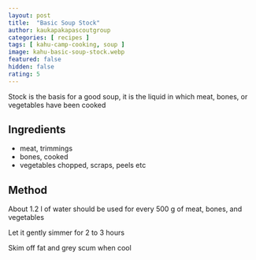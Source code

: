 ```yaml
---
layout: post
title:  "Basic Soup Stock"
author: kaukapakapascoutgroup
categories: [ recipes ]
tags: [ kahu-camp-cooking, soup ]
image: kahu-basic-soup-stock.webp
featured: false
hidden: false
rating: 5
---
```


Stock is the basis for a good soup, it is the liquid in which meat, bones, or vegetables have been cooked

## Ingredients

* meat, trimmings
* bones, cooked
* vegetables chopped, scraps, peels etc

## Method

About 1.2 l of water should be used for every 500 g of meat, bones, and vegetables

Let it gently simmer for 2 to 3 hours

Skim off fat and grey scum when cool
